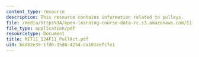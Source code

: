 ```yaml
---
content_type: resource
description: This resource contains information related to pulleys.
file: /media/https%3A/open-learning-course-data-rc.s3.amazonaws.com/11-124-introduction-to-education-looking-forward-and-looking-back-on-education-fall-2011/bed82e3e1fd635d84254ca101cefcfe1_MIT11_124F11_PullAct.pdf
file_type: application/pdf
resourcetype: Document
title: MIT11_124F11_PullAct.pdf
uid: bed82e3e-1fd6-35d8-4254-ca101cefcfe1
---
```


